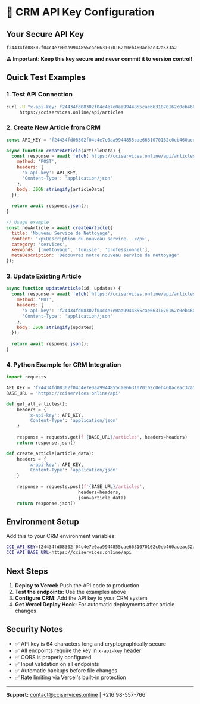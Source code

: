 # 🔐 CRM API Key Configuration

## Your Secure API Key
```
f24434fd08302f04c4e7e0aa9944855cae6631070162c0eb460aceac32a533a2
```

**⚠️ Important: Keep this key secure and never commit it to version control!**

## Quick Test Examples

### 1. Test API Connection
```bash
curl -H "x-api-key: f24434fd08302f04c4e7e0aa9944855cae6631070162c0eb460aceac32a533a2" \
     https://cciservices.online/api/articles
```

### 2. Create New Article from CRM
```javascript
const API_KEY = 'f24434fd08302f04c4e7e0aa9944855cae6631070162c0eb460aceac32a533a2';

async function createArticle(articleData) {
  const response = await fetch('https://cciservices.online/api/articles', {
    method: 'POST',
    headers: {
      'x-api-key': API_KEY,
      'Content-Type': 'application/json'
    },
    body: JSON.stringify(articleData)
  });
  
  return await response.json();
}

// Usage example
const newArticle = await createArticle({
  title: 'Nouveau Service de Nettoyage',
  content: '<p>Description du nouveau service...</p>',
  category: 'services',
  keywords: ['nettoyage', 'tunisie', 'professionnel'],
  metaDescription: 'Découvrez notre nouveau service de nettoyage'
});
```

### 3. Update Existing Article
```javascript
async function updateArticle(id, updates) {
  const response = await fetch(`https://cciservices.online/api/articles/${id}`, {
    method: 'PUT',
    headers: {
      'x-api-key': 'f24434fd08302f04c4e7e0aa9944855cae6631070162c0eb460aceac32a533a2',
      'Content-Type': 'application/json'
    },
    body: JSON.stringify(updates)
  });
  
  return await response.json();
}
```

### 4. Python Example for CRM Integration
```python
import requests

API_KEY = 'f24434fd08302f04c4e7e0aa9944855cae6631070162c0eb460aceac32a533a2'
BASE_URL = 'https://cciservices.online/api'

def get_all_articles():
    headers = {
        'x-api-key': API_KEY,
        'Content-Type': 'application/json'
    }
    
    response = requests.get(f'{BASE_URL}/articles', headers=headers)
    return response.json()

def create_article(article_data):
    headers = {
        'x-api-key': API_KEY,
        'Content-Type': 'application/json'
    }
    
    response = requests.post(f'{BASE_URL}/articles', 
                           headers=headers, 
                           json=article_data)
    return response.json()
```

## Environment Setup

Add this to your CRM environment variables:
```bash
CCI_API_KEY=f24434fd08302f04c4e7e0aa9944855cae6631070162c0eb460aceac32a533a2
CCI_API_BASE_URL=https://cciservices.online/api
```

## Next Steps

1. **Deploy to Vercel:** Push the API code to production
2. **Test the endpoints:** Use the examples above
3. **Configure CRM:** Add the API key to your CRM system
4. **Get Vercel Deploy Hook:** For automatic deployments after article changes

## Security Notes

- ✅ API key is 64 characters long and cryptographically secure
- ✅ All endpoints require the key in `x-api-key` header
- ✅ CORS is properly configured
- ✅ Input validation on all endpoints
- ✅ Automatic backups before file changes
- ✅ Rate limiting via Vercel's built-in protection

---

**Support:** contact@cciservices.online | +216 98-557-766